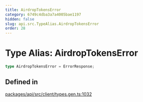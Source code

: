 ```yaml
---
title: AirdropTokensError
category: 6749c4dba3a7a4005bae1197
hidden: false
slug: api.src.TypeAlias.AirdropTokensError
order: 28
---
```


# Type Alias: AirdropTokensError

```ts
type AirdropTokensError = ErrorResponse;
```

## Defined in

[packages/api/src/client/types.gen.ts:1032](https://github.com/zkcloudworker/minatokens-lib/blob/main/packages/api/src/client/types.gen.ts#L1032)

